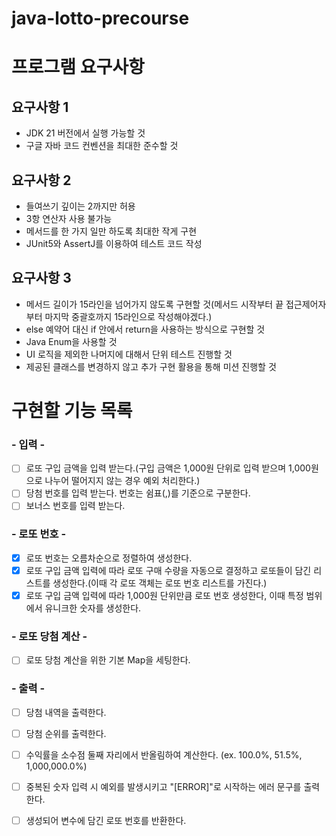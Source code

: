 # java-lotto-precourse



# 프로그램 요구사항
## 요구사항 1
- JDK 21 버전에서 실행 가능할 것
- 구글 자바 코드 컨벤션을 최대한 준수할 것
## 요구사항 2
- 들여쓰기 깊이는 2까지만 허용
- 3항 연산자 사용 불가능
- 메서드를 한 가지 일만 하도록 최대한 작게 구현
- JUnit5와 AssertJ를 이용하여 테스트 코드 작성
## 요구사항 3
- 메서드 길이가 15라인을 넘어가지 않도록 구현할 것(메서드 시작부터 끝 접근제어자부터 마지막 중괄호까지 15라인으로 작성해야겠다.)
- else 예약어 대신 if 안에서 return을 사용하는 방식으로 구현할 것
- Java Enum을 사용할 것
- UI 로직을 제외한 나머지에 대해서 단위 테스트 진행할 것
- 제공된 클래스를 변경하지 않고 추가 구현 활용을 통해 미션 진행할 것

# 구현할 기능 목록
### - 입력 -
- [ ] 로또 구입 금액을 입력 받는다.(구입 금액은 1,000원 단위로 입력 받으며 1,000원으로 나누어 떨어지지 않는 경우 예외 처리한다.)
- [ ] 당첨 번호를 입력 받는다. 번호는 쉼표(,)를 기준으로 구분한다.
- [ ] 보너스 번호를 입력 받는다.

### - 로또 번호 -
- [x] 로또 번호는 오름차순으로 정렬하여 생성한다.
- [x] 로또 구입 금액 입력에 따라 로또 구매 수량을 자동으로 결정하고 로또들이 담긴 리스트를 생성한다.(이때 각 로또 객체는 로또 번호 리스트를 가진다.)
- [x] 로또 구입 금액 입력에 따라 1,000원 단위만큼 로또 번호 생성한다, 이때 특정 범위에서 유니크한 숫자를 생성한다.

### - 로또 당첨 계산 -
- [ ] 로또 당첨 계산을 위한 기본 Map을 세팅한다.

### - 출력 -
- [ ] 당첨 내역을 출력한다.
- [ ] 당첨 순위를 출력한다.
- [ ] 수익률을 소수점 둘째 자리에서 반올림하여 계산한다. (ex. 100.0%, 51.5%, 1,000,000.0%)
- [ ] 중복된 숫자 입력 시 예외를 발생시키고 "[ERROR]"로 시작하는 에러 문구를 출력한다.
- [ ] 생성되어 변수에 담긴 로또 번호를 반환한다.




